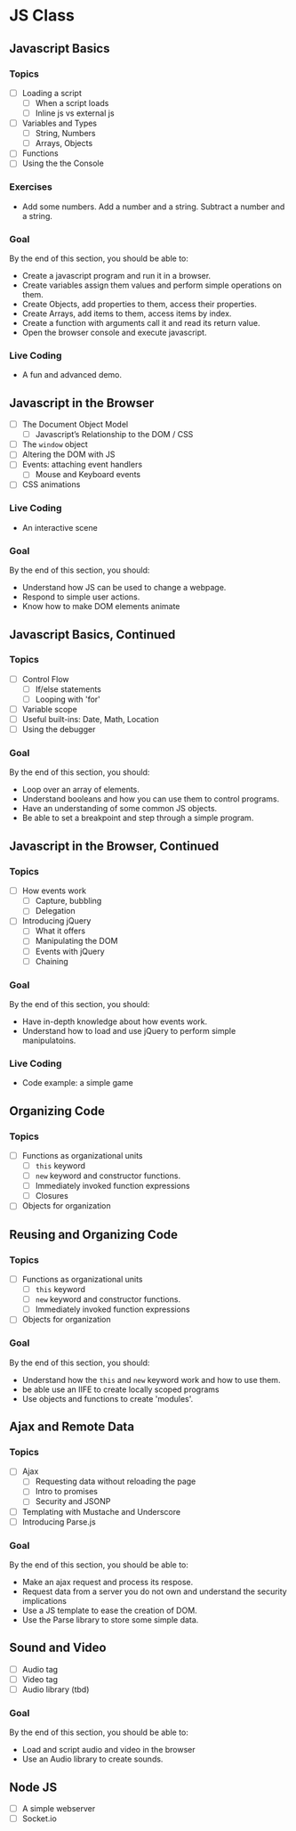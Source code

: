 # JS Class

## Javascript Basics

### Topics

- [ ] Loading a script
    - [ ] When a script loads
    - [ ] Inline js vs external js
- [ ] Variables and Types
    - [ ] String, Numbers
    - [ ] Arrays, Objects
- [ ] Functions
- [ ] Using the the Console

### Exercises

- Add some numbers. Add a number and a string. Subtract a number and a string.

### Goal

By the end of this section, you should be able to: 

- Create a javascript program and run it in a browser. 
- Create variables assign them values and perform simple operations on them.
- Create Objects, add properties to them, access their properties.
- Create Arrays, add items to them, access items by index.
- Create a function with arguments call it and read its return value.
- Open the browser console and execute javascript.

### Live Coding

- A fun and advanced demo.

## Javascript in the Browser

- [ ] The Document Object Model
    - [ ] Javascript’s Relationship to the DOM / CSS
- [ ] The `window` object
- [ ] Altering the DOM with JS
- [ ] Events: attaching event handlers
    - [ ] Mouse and Keyboard events 
- [ ] CSS animations

### Live Coding

- An interactive scene

### Goal

By the end of this section, you should: 

- Understand how JS can be used to change a webpage.
- Respond to simple user actions.
- Know how to make DOM elements animate

## Javascript Basics, Continued

### Topics

- [ ] Control Flow
    - [ ] If/else statements
    - [ ] Looping with 'for'
- [ ] Variable scope
- [ ] Useful built-ins: Date, Math, Location
- [ ] Using the debugger

### Goal

By the end of this section, you should: 

- Loop over an array of elements.
- Understand booleans and how you can use them to control programs.
- Have an understanding of some common JS objects.
- Be able to set a breakpoint and step through a simple program.

## Javascript in the Browser, Continued

### Topics

- [ ] How events work
    - [ ] Capture, bubbling
    - [ ] Delegation
- [ ] Introducing jQuery
    - [ ] What it offers
    - [ ] Manipulating the DOM
    - [ ] Events with jQuery
    - [ ] Chaining

### Goal

By the end of this section, you should: 

- Have in-depth knowledge about how events work.
- Understand how to load and use jQuery to perform simple manipulatoins. 

### Live Coding

- Code example: a simple game

## Organizing Code

### Topics

- [ ] Functions as organizational units
    - [ ] `this` keyword
    - [ ] `new` keyword and constructor functions.
    - [ ] Immediately invoked function expressions
    - [ ] Closures
- [ ] Objects for organization

## Reusing and Organizing Code

### Topics

- [ ] Functions as organizational units
    - [ ] `this` keyword
    - [ ] `new` keyword and constructor functions.
    - [ ] Immediately invoked function expressions
- [ ] Objects for organization

### Goal

By the end of this section, you should: 

- Understand how the `this` and `new` keyword work and how to use them.
- be able use an IIFE to create locally scoped programs
- Use objects and functions to create 'modules'.

## Ajax and Remote Data

### Topics

- [ ] Ajax
    - [ ] Requesting data without reloading the page
    - [ ] Intro to promises
    - [ ] Security and JSONP
- [ ] Templating with Mustache and Underscore
- [ ] Introducing Parse.js

### Goal

By the end of this section, you should be able to: 

- Make an ajax request and process its respose.
- Request data from a server you do not own and understand the security implications
- Use a JS template to ease the creation of DOM.
- Use the Parse library to store some simple data.

## Sound and Video

- [ ] Audio tag
- [ ] Video tag
- [ ] Audio library (tbd)

### Goal

By the end of this section, you should be able to: 

- Load and script audio and video in the browser
- Use an Audio library to create sounds.

## Node JS

- [ ] A simple webserver
- [ ] Socket.io
